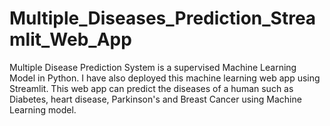 # Multiple_Diseases_Prediction_Streamlit_Web_App
Multiple Disease Prediction System is a supervised Machine Learning Model in Python. I have also deployed this machine learning web app using Streamlit. This web app can predict the diseases of a human such as Diabetes, heart disease, Parkinson's and Breast Cancer using Machine Learning model.

